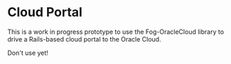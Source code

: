 # Cloud Portal

This is a work in progress prototype to use the Fog-OracleCloud library to drive a Rails-based cloud portal to the Oracle Cloud. 

Don't use yet!
